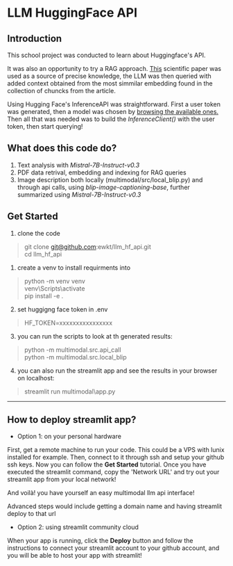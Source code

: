 # LLM HuggingFace API

## Introduction

This school project was conducted to learn about Huggingface's API.

It was also an opportunity to try a RAG approach. [This](https://arxiv.org/pdf/2502.15214) scientific paper was used as a source of precise knowledge, the LLM was then queried with added context obtained from the most simmilar embedding found in the collection of chuncks from the article.

Using Hugging Face's InferenceAPI was straightforward. First a user token was generated, then a model was chosen by [browsing the available ones.](https://huggingface.co/models?inference_provider=hf-inference&pipeline_tag=text-generation&sort=trending)
Then all that was needed was to build the *InferenceClient()* with the user token, then start querying!

## What does this code do?

1. Text analysis with *Mistral-7B-Instruct-v0.3*
2. PDF data retrival, embedding and indexing for RAG queries
3. Image description both locally (multimodal/src/local_blip.py) and through api calls, using *blip-image-captioning-base*, further summarized using *Mistral-7B-Instruct-v0.3*

## Get Started

1. clone the code
> git clone git@github.com:ewkt/llm_hf_api.git \
> cd llm_hf_api

1. create a venv to install requirments into
> python -m venv venv \
> venv\Scripts\activate \
> pip install -e .

2. set huggigng face token in .env
> HF_TOKEN=xxxxxxxxxxxxxxxx

3. you can run the scripts to look at th generated results:

> python -m multimodal.src.api_call \
> python -m multimodal.src.local_blip

4. you can also run the streamlit app and see the results in your browser on localhost:

> streamlit run multimodal\app.py
--------

## How to deploy streamlit app?

- Option 1: on your personal hardware

First, get a remote machine to run your code. This could be a VPS with lunix installed for example. Then, connect to it through ssh and setup your github ssh keys. Now you can follow the **Get Started** tutorial. Once you have executed the streamlit command, copy the 'Network URL' and try out your streamlit app from your local network!

And voilà! you have yourself an easy multimodal llm api interface!

Advanced steps would include getting a domain name and having streamlit deploy to that url

- Option 2: using streamlit community cloud

When your app is running, click the **Deploy** button and follow the instructions to connect your streamlit account to your github account, and you will be able to host your app with streamlit!
